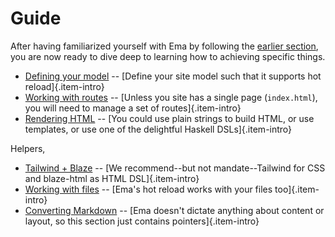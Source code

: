 # Guide

After having familiarized yourself with Ema by following the [earlier section](getting-started.md), you are now ready to dive deep to learning how to achieving specific things.

* [Defining your model](guide/model.md) -- [Define your site model such that it supports hot reload]{.item-intro}
* [Working with routes](guide/routes.md) -- [Unless you site has a single page (`index.html`), you will need to manage a set of routes]{.item-intro}
* [Rendering HTML](guide/render.md) -- [You could use plain strings to build HTML, or use templates, or use one of the delightful Haskell DSLs]{.item-intro}

Helpers,

* [Tailwind + Blaze](guide/tailwind.md) -- [We recommend--but not mandate--Tailwind for CSS and blaze-html as HTML DSL]{.item-intro}
* [Working with files](guide/filesystem.md) -- [Ema's hot reload works with your files too]{.item-intro}
* [Converting Markdown](guide/markdown.md) -- [Ema doesn't dictate anything about content or layout, so this section just contains pointers]{.item-intro}
